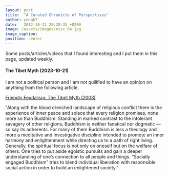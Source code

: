 ```yaml
---
layout: post
title:  "A Curated Chronicle of Perspectives"
author: yongh7
date:   2012-10-21 20:20:35 +0200
image: /assets/images/misc_04.jpg
image_caption: 
position: center
---
```


Some posts/articles/videos that I found interesting and I put them in this page, updated weekly.


#### The Tibet Myth (2023-10-21)

I am not a political person and I am not quilified to have an opinion on anything from the following article.

[Friendly Feudalism: The Tibet Myth (2003)](https://redsails.org/friendly-feudalism/)

"Along with the blood drenched landscape of religious conflict there is the experience of inner peace and solace that every religion promises, none more so than Buddhism. Standing in marked contrast to the intolerant savagery of other religions, Buddhism is neither fanatical nor dogmatic — so say its adherents. For many of them Buddhism is less a theology and more a meditative and investigative discipline intended to promote an inner harmony and enlightenment while directing us to a path of right living. Generally, the spiritual focus is not only on oneself but on the welfare of others. One tries to put aside egoistic pursuits and gain a deeper understanding of one’s connection to all people and things. “Socially engaged Buddhism” tries to blend individual liberation with responsible social action in order to build an enlightened society."


